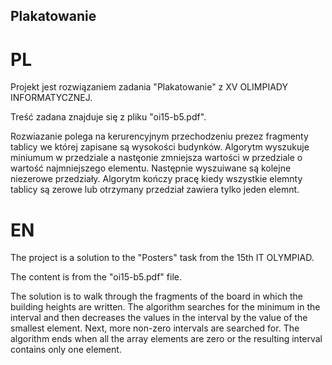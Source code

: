 ## Plakatowanie
 
 # PL
 
Projekt jest rozwiązaniem zadania "Plakatowanie" z XV OLIMPIADY INFORMATYCZNEJ.

Treść zadana znajduje się z pliku "oi15-b5.pdf".

Rozwiazanie polega na kerurencyjnym przechodzeniu prezez fragmenty tablicy we której zapisane są wysokości budynków. 
Algorytm wyszukuje miniumum w przedziale a nastęonie zmniejsza wartości w przedziale o wartość najmniejszego elementu. 
Następnie wyszuiwane są kolejne niezerowe przedziały. 
Algorytm kończy pracę kiedy wszystkie elemnty tablicy są zerowe lub otrzymany przedział zawiera tylko jeden elemnt. 

# EN

The project is a solution to the "Posters" task from the 15th IT OLYMPIAD.

The content is from the "oi15-b5.pdf" file.

The solution is to walk through the fragments of the board in which the building heights are written. 
The algorithm searches for the minimum in the interval and then decreases the values in the interval by the value of the smallest element. 
Next, more non-zero intervals are searched for. 
The algorithm ends when all the array elements are zero or the resulting interval contains only one element.
